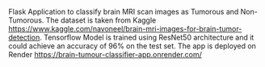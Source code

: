 Flask Application to classify brain MRI scan images as Tumorous and Non-Tumorous.
The dataset is taken from Kaggle https://www.kaggle.com/navoneel/brain-mri-images-for-brain-tumor-detection.
Tensorflow Model is trained using ResNet50 architecture and it could achieve an accuracy of 96% on the test set.
The app is deployed on Render https://brain-tumour-classifier-app.onrender.com/
